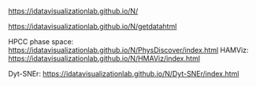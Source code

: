 # 

https://idatavisualizationlab.github.io/N/

https://idatavisualizationlab.github.io/N/getdatahtml

HPCC phase space: https://idatavisualizationlab.github.io/N/PhysDiscover/index.html
HAMViz: https://idatavisualizationlab.github.io/N/HMAViz/index.html

Dyt-SNEr: https://idatavisualizationlab.github.io/N/Dyt-SNEr/index.html
